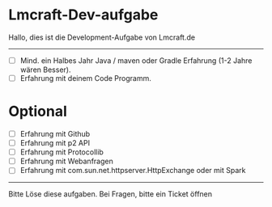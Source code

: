 # Lmcraft-Dev-aufgabe

Hallo, dies ist die Development-Aufgabe von Lmcraft.de

--------------------------------

-  [ ] Mind. ein Halbes Jahr Java / maven oder Gradle Erfahrung (1-2 Jahre wären Besser).
-  [ ] Erfahrung mit deinem Code Programm.
# Optional
-  [ ] Erfahrung mit Github
-  [ ] Erfahrung mit p2 API
-  [ ] Erfahrung mit Protocollib
-  [ ] Erfahrung mit Webanfragen
-  [ ] Erfahrung mit com.sun.net.httpserver.HttpExchange oder mit Spark

---------------------------------

Bitte Löse diese aufgaben.
Bei Fragen, bitte ein Ticket öffnen 
